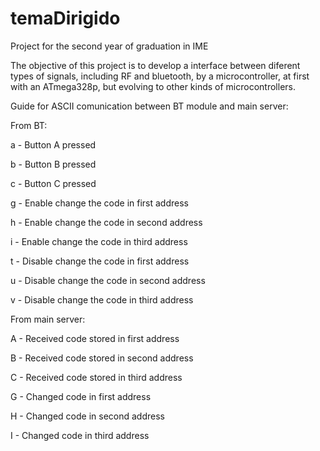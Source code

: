 # temaDirigido
Project for the second year of graduation in IME


The objective of this project is to develop a interface between diferent types of signals, including RF and bluetooth, by a microcontroller, at first with an ATmega328p, but evolving to other kinds of microcontrollers.


Guide for ASCII comunication between BT module and main server:

From BT:

a - Button A pressed

b - Button B pressed

c - Button C pressed

g - Enable change the code in first address

h - Enable change the code in second address

i - Enable change the code in third address

t - Disable change the code in first address

u - Disable change the code in second address

v - Disable change the code in third address


From main server:

A - Received code stored in first address

B - Received code stored in second address

C - Received code stored in third address

G - Changed code in first address

H - Changed code in second address

I - Changed code in third address
